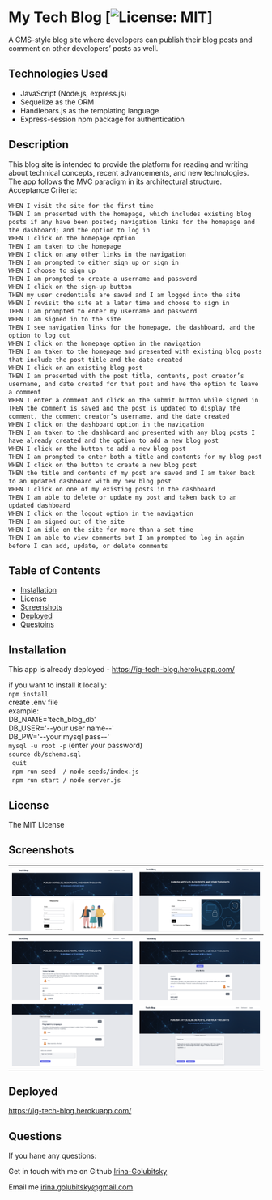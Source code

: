 # My Tech Blog [![License: MIT](https://img.shields.io/badge/License-MIT-yellow.svg)]

A CMS-style blog site where developers can publish their blog posts and comment on other developers’ posts as well. 

## Technologies Used

* JavaScript (Node.js, express.js)
* Sequelize as the ORM
* Handlebars.js as the templating language
* Express-session npm package for authentication

## Description 

This blog site is intended to provide the platform for reading and writing about technical concepts, recent advancements, and new technologies. The app follows the MVC paradigm in its architectural structure. Acceptance Criteria:

```
WHEN I visit the site for the first time
THEN I am presented with the homepage, which includes existing blog posts if any have been posted; navigation links for the homepage and the dashboard; and the option to log in
WHEN I click on the homepage option
THEN I am taken to the homepage
WHEN I click on any other links in the navigation
THEN I am prompted to either sign up or sign in
WHEN I choose to sign up
THEN I am prompted to create a username and password
WHEN I click on the sign-up button
THEN my user credentials are saved and I am logged into the site
WHEN I revisit the site at a later time and choose to sign in
THEN I am prompted to enter my username and password
WHEN I am signed in to the site
THEN I see navigation links for the homepage, the dashboard, and the option to log out
WHEN I click on the homepage option in the navigation
THEN I am taken to the homepage and presented with existing blog posts that include the post title and the date created
WHEN I click on an existing blog post
THEN I am presented with the post title, contents, post creator’s username, and date created for that post and have the option to leave a comment
WHEN I enter a comment and click on the submit button while signed in
THEN the comment is saved and the post is updated to display the comment, the comment creator’s username, and the date created
WHEN I click on the dashboard option in the navigation
THEN I am taken to the dashboard and presented with any blog posts I have already created and the option to add a new blog post
WHEN I click on the button to add a new blog post
THEN I am prompted to enter both a title and contents for my blog post
WHEN I click on the button to create a new blog post
THEN the title and contents of my post are saved and I am taken back to an updated dashboard with my new blog post
WHEN I click on one of my existing posts in the dashboard
THEN I am able to delete or update my post and taken back to an updated dashboard
WHEN I click on the logout option in the navigation
THEN I am signed out of the site
WHEN I am idle on the site for more than a set time
THEN I am able to view comments but I am prompted to log in again before I can add, update, or delete comments
```

## Table of Contents 
- [Installation](#installation)
- [License](#license)
- [Screenshots](#screenshot)
- [Deployed](#deployed)
- [Questoins](#questions)
  
## Installation 

This app is already deployed - https://ig-tech-blog.herokuapp.com/

if you want to install it locally:               
` npm install `  
create .env file  
example:  
DB_NAME='tech_blog_db'  
DB_USER='--your user name--'   
DB_PW='--your mysql pass--'   
` mysql -u root -p ` (enter your password)  
` source db/schema.sql `  
` quit`  
` npm run seed  / node seeds/index.js`       
` npm run start / node server.js` 
  
## License 
  
  The MIT License


## Screenshots
  
|![alt text](public/img/sssign.png) | ![alt text](public/img/sslog.png)|
| :---: | :---: |
|![alt text](public/img/sshome.png) | ![alt text](public/img/ssdash.png)|
|![alt text](public/img/sscomment.png) | ![alt text](public/img/ssedit.png)|

## Deployed

https://ig-tech-blog.herokuapp.com/
   
## Questions
  If you hane any questions:
  
  Get in touch with me on Github [Irina-Golubitsky](https://github.com/Irina-Golubitsky)
  
  Email me irina.golubitsky@gmail.com
